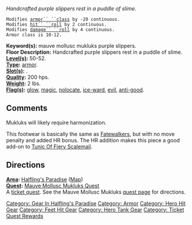 *Handcrafted purple slippers rest in a puddle of slime.*

`Modifies `[`armor`` ``class`](Armor_Class "wikilink")` by -20 continuous.`  
`Modifies `[`hit`` ``roll`](Hit_Roll "wikilink")` by 2 continuous.`  
`Modifies `[`damage`` ``roll`](Damage_Roll "wikilink")` by 4 continuous.`  
`Armor class is 10-12.`

**Keyword(s):** mauve mollusc mukluks purple slippers.  
**Floor Description:** Handcrafted purple slippers rest in a puddle of
slime.  
**[Level(s)](Object_Level "wikilink"):** 50-52.  
**[Type](:Category:_Object_Types "wikilink"):**
[armor](:Category:_Armor "wikilink").  
**[Slot(s)](Object_Slots "wikilink"):** <worn on feet>.  
**[Quality](Object_Quality "wikilink"):** 200 hps.  
**[Weight](Object_Weight "wikilink"):** 2 lbs.  
**[Flag(s)](:Category:_Object_Flags "wikilink"):**
[glow](Glow_Flag "wikilink"), [magic](Magic_Flag "wikilink"),
[nolocate](Nolocate_Flag "wikilink"),
[ice-ward](Ice-Ward_Flag "wikilink"), [evil](Evil_Flag "wikilink"),
[anti-good](Anti-Good_Flag "wikilink").  

## Comments

Mukluks will likely require harmonization.

This footwear is basically the same as
[Fatewalkers](Fatewalkers "wikilink"), but with no move penalty and
added HR bonus. The HR addition makes this piece a good add-on to [Tunic
Of Fiery Scalemail](Tunic_Of_Fiery_Scalemail "wikilink").

## Directions

**[Area](:Category:_Areas "wikilink"):** [Halfling's
Paradise](:Category:_Halfling's_Paradise "wikilink")
([Map](Halfling's_Paradise_Map "wikilink"))  
**[Quest](:Category:_Ticket_Quests "wikilink"):** [Mauve Mollusc Mukluks
Quest](Mauve_Mollusc_Mukluks_Quest "wikilink")  
A [ticket quest](:Category:_Ticket_Quests "wikilink"). See the Mauve
Mollusc Mukluks [quest page](Mauve_Mollusc_Mukluks_Quest "wikilink") for
directions.

[Category: Gear In Halfling's
Paradise](Category:_Gear_In_Halfling's_Paradise "wikilink") [Category:
Armor](Category:_Armor "wikilink") [Category: Hero Hit
Gear](Category:_Hero_Hit_Gear "wikilink") [Category: Feet Hit
Gear](Category:_Feet_Hit_Gear "wikilink") [Category: Hero Tank
Gear](Category:_Hero_Tank_Gear "wikilink") [Category: Ticket Quest
Rewards](Category:_Ticket_Quest_Rewards "wikilink")
